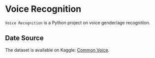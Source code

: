 # Voice Recognition
`Voice Recognition` is a Python project on voice gender/age recognition.

## Date Source
The dataset is available on Kaggle: [Common Voice](https://duckduckgo.com).

